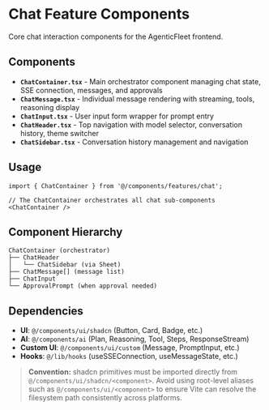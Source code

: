 # Chat Feature Components

Core chat interaction components for the AgenticFleet frontend.

## Components

- **`ChatContainer.tsx`** - Main orchestrator component managing chat state, SSE connection, messages, and approvals
- **`ChatMessage.tsx`** - Individual message rendering with streaming, tools, reasoning display
- **`ChatInput.tsx`** - User input form wrapper for prompt entry
- **`ChatHeader.tsx`** - Top navigation with model selector, conversation history, theme switcher
- **`ChatSidebar.tsx`** - Conversation history management and navigation

## Usage

```
import { ChatContainer } from '@/components/features/chat';

// The ChatContainer orchestrates all chat sub-components
<ChatContainer />
```

## Component Hierarchy

```
ChatContainer (orchestrator)
├── ChatHeader
│   └── ChatSidebar (via Sheet)
├── ChatMessage[] (message list)
├── ChatInput
└── ApprovalPrompt (when approval needed)
```

## Dependencies

- **UI**: `@/components/ui/shadcn` (Button, Card, Badge, etc.)
- **AI**: `@/components/ai` (Plan, Reasoning, Tool, Steps, ResponseStream)
- **Custom UI**: `@/components/ui/custom` (Message, PromptInput, etc.)
- **Hooks**: `@/lib/hooks` (useSSEConnection, useMessageState, etc.)

> **Convention:** shadcn primitives must be imported directly from `@/components/ui/shadcn/<component>`.
> Avoid using root-level aliases such as `@/components/ui/<component>` to ensure Vite can resolve the filesystem path consistently across platforms.
